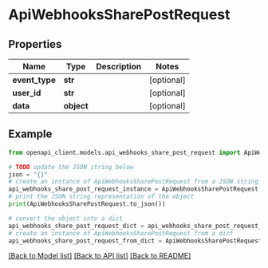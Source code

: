 # ApiWebhooksSharePostRequest


## Properties

Name | Type | Description | Notes
------------ | ------------- | ------------- | -------------
**event_type** | **str** |  | [optional] 
**user_id** | **str** |  | [optional] 
**data** | **object** |  | [optional] 

## Example

```python
from openapi_client.models.api_webhooks_share_post_request import ApiWebhooksSharePostRequest

# TODO update the JSON string below
json = "{}"
# create an instance of ApiWebhooksSharePostRequest from a JSON string
api_webhooks_share_post_request_instance = ApiWebhooksSharePostRequest.from_json(json)
# print the JSON string representation of the object
print(ApiWebhooksSharePostRequest.to_json())

# convert the object into a dict
api_webhooks_share_post_request_dict = api_webhooks_share_post_request_instance.to_dict()
# create an instance of ApiWebhooksSharePostRequest from a dict
api_webhooks_share_post_request_from_dict = ApiWebhooksSharePostRequest.from_dict(api_webhooks_share_post_request_dict)
```
[[Back to Model list]](../README.md#documentation-for-models) [[Back to API list]](../README.md#documentation-for-api-endpoints) [[Back to README]](../README.md)


